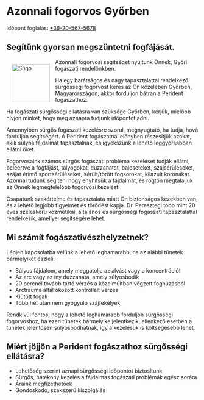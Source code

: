 # Azonnali fogorvos Győrben

Időpont foglalás: <a href="tel:+36-20-567-5678">+36-20-567-5678</a>

## Segítünk gyorsan megszüntetni fogfájását.

<img src="/img/help.svg" alt="Súgó" width="100" height="100" style="float: left; margin: 14px;"/>

Azonnali fogorvosi segítséget nyújtunk Önnek, Győri fogászati rendelőnkben.

Ha egy barátságos és nagy tapasztalattal rendelkező sürgősségi fogorvost keres az Ön közelében Győrben, Magyarországon, akkor forduljon bátran a Perident fogaszathoz.

Ha fogászati ​​sürgősségi ellátásra van szüksége Győrben, kérjük, mielőbb hívjon minket, hogy még aznapra tudjunk időpontot adni.

Amennyiben sürgős fogászati ​​kezelésre szorul, megnyugtató, ha tudja, hová forduljon segítségért. A Perident fogászatnál előnyben részesítjük azokat, akik súlyos fájdalmat tapasztalnak, és igyekszünk a lehető leggyorsabban ellátni őket.

Fogorvosaink számos sürgős fogászati ​​probléma kezelését tudják ellátni, beleértve a fogfájást, tályogokat, duzzanatot, baleseteket, szájsérüléseket, szájat érintő sportsérüléseket, sérült/törött fogsorokat, kilazult koronákat. Azonnal tudunk segíteni hogy enyhítsük a fájdalmát, és rögtön megtaláljuk az Önnek legmegfelelőbb fogorvosi kezelést.

Csapatunk szakértelme és tapasztalata miatt Ön biztonságos kezekben van, és a lehető legjobb figyelmet és törődést kapja. Dr. Peresztegi több mint 20 éves széleskörű kozmetikai, általános és sürgősségi fogászati ​​tapasztalattal rendelkezik, amellyel segítségére lehet.

## Mi számít fogászati ​​vészhelyzetnek?
Lépjen kapcsolatba velünk a lehető leghamarabb, ha az alábbi tünetek bármelyikét észleli:

 * Súlyos fájdalom, amely meggátolja az alvást vagy a koncentrációt
 * Az arc vagy az íny duzzanata, amely súlyosbodik
 * 20 percnél tovább tartó vérzés a közelmúltban végzett foghúzásból
 * Arctrauma által okozott kontrollált vérzés
 * Kiütött fogak
 * Több hét után nem gyógyuló szájfekélyek

Rendkívül fontos, hogy a lehető leghamarabb forduljon sürgősségi fogorvoshoz, ha ezen tünetek bármelyike ​​jelentkezik, ellenkező esetben a tünetek jelentősen súlyosbodhatnak, így a kezelésük is költségesebb lehet.

## Miért jöjjön a Perident fogászathoz sürgősségi ellátásra?
 * Lehetőség szerint aznapi sürgősségi időpontot biztosítunk
 * Sürgős, hatékony kezelés a fájdalmas fogászati ​​problémák egész sorára
 * Áraink megfizethetőek
 * Gondoskodó, szakszerű kiszolgálás